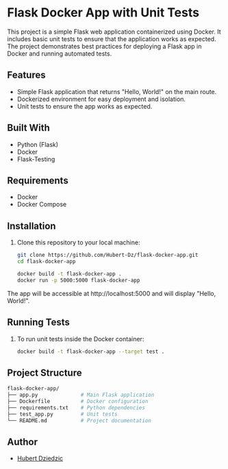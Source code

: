 # Flask Docker App with Unit Tests

This project is a simple Flask web application containerized using Docker. It includes basic unit tests to ensure that the application works as expected. The project demonstrates best practices for deploying a Flask app in Docker and running automated tests.

## Features
- Simple Flask application that returns "Hello, World!" on the main route.
- Dockerized environment for easy deployment and isolation.
- Unit tests to ensure the app works as expected.

## Built With
- Python (Flask)
- Docker
- Flask-Testing
  
## Requirements
- Docker
- Docker Compose

## Installation

1. Clone this repository to your local machine:

   ```bash
   git clone https://github.com/Hubert-Dz/flask-docker-app.git
   cd flask-docker-app
   
   docker build -t flask-docker-app .
   docker run -p 5000:5000 flask-docker-app
   ```
  The app will be accessible at http://localhost:5000 and will display "Hello, World!".

## Running Tests

1. To run unit tests inside the Docker container:

   ```bash
   docker build -t flask-docker-app --target test .
   ```
## Project Structure
   ```bash
  flask-docker-app/
  ├── app.py              # Main Flask application
  ├── Dockerfile          # Docker configuration
  ├── requirements.txt    # Python dependencies
  ├── test_app.py         # Unit tests
  └── README.md           # Project documentation
  ```
## Author

- [Hubert Dziedzic](https://github.com/Hubert-Dziedzic)
